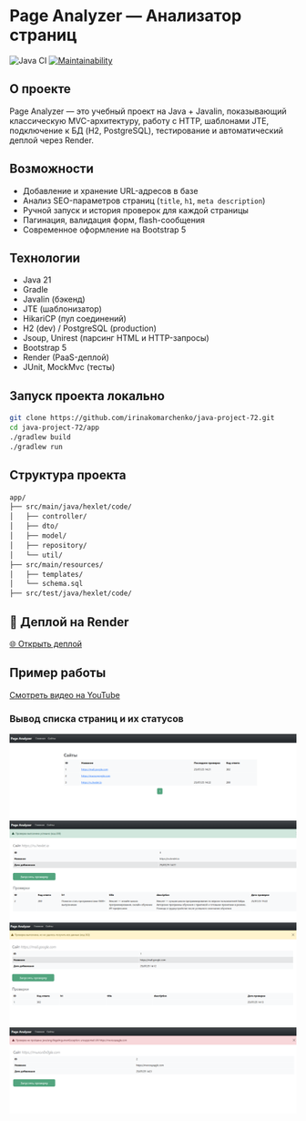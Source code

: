 # Page Analyzer — Анализатор страниц

![Java CI](https://github.com/irinakomarchenko/java-project-72/actions/workflows/ci.yml/badge.svg)
[![Maintainability](https://qlty.sh/gh/irinakomarchenko/projects/java-project-72/maintainability.svg)](https://qlty.sh/gh/irinakomarchenko/projects/java-project-72)

## О проекте

Page Analyzer — это учебный проект на Java + Javalin, показывающий классическую MVC-архитектуру, работу с HTTP, шаблонами JTE, подключение к БД (H2, PostgreSQL), тестирование и автоматический деплой через Render.

## Возможности

- Добавление и хранение URL-адресов в базе
- Анализ SEO-параметров страниц (`title`, `h1`, `meta description`)
- Ручной запуск и история проверок для каждой страницы
- Пагинация, валидация форм, flash-сообщения
- Современное оформление на Bootstrap 5

## Технологии

- Java 21
- Gradle
- Javalin (бэкенд)
- JTE (шаблонизатор)
- HikariCP (пул соединений)
- H2 (dev) / PostgreSQL (production)
- Jsoup, Unirest (парсинг HTML и HTTP-запросы)
- Bootstrap 5
- Render (PaaS-деплой)
- JUnit, MockMvc (тесты)

## Запуск проекта локально

```sh
git clone https://github.com/irinakomarchenko/java-project-72.git
cd java-project-72/app
./gradlew build
./gradlew run
```
## Структура проекта
```sh
app/
├── src/main/java/hexlet/code/
│   ├── controller/
│   ├── dto/
│   ├── model/
│   ├── repository/
│   └── util/
├── src/main/resources/
│   ├── templates/
│   └── schema.sql
├── src/test/java/hexlet/code/
```



## 🚀 Деплой на Render

[🌐 Открыть деплой](https://java-project-72-55ck.onrender.com)

## Пример работы
[Смотреть видео на YouTube](https://youtu.be/bHulXUoTi-8)

### Вывод списка страниц и их статусов
![img_1.png](app/readme-resources/img_1.png)
![img_2.png](app/readme-resources/img_2.png)
![img_3.png](app/readme-resources/img_3.png)
![img_4.png](app/readme-resources/img_4.png)
